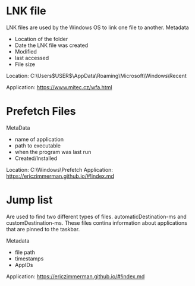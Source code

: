 # LNK file
LNK files are used by the Windows OS to link one file to another. 
Metadata
- Location of the folder
- Date the LNK file was created
- Modified
- last accessed
- File size

Location: C:\Users\$USER$\AppData\Roaming\Microsoft\Windows\Recent

Application: https://www.mitec.cz/wfa.html

# Prefetch Files

MetaData
- name of application
- path to executable
- when the program was last run
- Created/Installed

Location: C:\Windows\Prefetch
Application: https://ericzimmerman.github.io/#!index.md

# Jump list
Are used to find two different types of files. automaticDestination-ms and customDestination-ms. These files contina information about applications that are pinned to the taskbar. 


  Metadata
  - file path
  - timestamps
  - AppIDs
 
  Application: https://ericzimmerman.github.io/#!index.md
